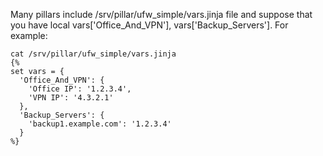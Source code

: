 Many pillars include /srv/pillar/ufw_simple/vars.jinja file and suppose that you have local vars['Office_And_VPN'], vars['Backup_Servers'].
For example:

```
cat /srv/pillar/ufw_simple/vars.jinja
{%
set vars = {
  'Office_And_VPN': {
    'Office IP': '1.2.3.4',
    'VPN IP': '4.3.2.1'
  },
  'Backup_Servers': {
    'backup1.example.com': '1.2.3.4'
  }
%}
```
